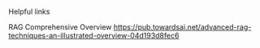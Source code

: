Helpful links

RAG Comprehensive Overview
https://pub.towardsai.net/advanced-rag-techniques-an-illustrated-overview-04d193d8fec6
